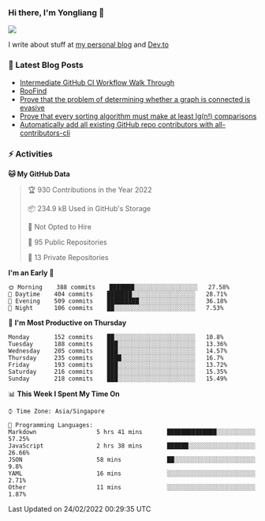 ### Hi there, I'm Yongliang 👋 
<!--
**tlylt/tlylt** is a ✨ _special_ ✨ repository because its `README.md` (this file) appears on your GitHub profile.

Here are some ideas to get you started:

- 🔭 I’m currently working on ...
- 🌱 I’m currently learning ...
- 👯 I’m looking to collaborate on ...
- 🤔 I’m looking for help with ...
- 💬 Ask me about ...
- 📫 How to reach me: ...
- 😄 Pronouns: ...
- ⚡ Fun fact: ...
-->

<img
align="center"
src="https://github-readme-stats.vercel.app/api/?username=tlylt&theme=dracula"
/>

I write about stuff at [my personal blog](https://www.yongliangliu.com/) and [Dev.to](https://dev.to/tlylt)

### 📕 Latest Blog Posts

<!-- BLOG-POST-LIST:START -->
- [Intermediate GitHub CI Workflow Walk Through](https://www.yongliangliu.com/blog/intermediate-github-ci-workflow-walk-through/)
- [RooFind](https://www.yongliangliu.com/blog/roofind/)
- [Prove that the problem of determining whether a graph is connected is evasive](https://www.yongliangliu.com/blog/prove-graph-check-connected-evasive/)
- [Prove that every sorting algorithm must make at least lg&lpar;n!&rpar; comparisons](https://www.yongliangliu.com/blog/prove-sorting-at-least-lgn/)
- [Automatically add all existing GitHub repo contributors with all-contributors-cli](https://www.yongliangliu.com/blog/all-contributors-cli-recognize-existing/)
<!-- BLOG-POST-LIST:END -->

### ⚡ Activities
<!--START_SECTION:waka-->
**🐱 My GitHub Data** 

> 🏆 930 Contributions in the Year 2022
 > 
> 📦 234.9 kB Used in GitHub's Storage 
 > 
> 🚫 Not Opted to Hire
 > 
> 📜 95 Public Repositories 
 > 
> 🔑 13 Private Repositories  
 > 
**I'm an Early 🐤** 

```text
🌞 Morning    388 commits    ███████░░░░░░░░░░░░░░░░░░   27.58% 
🌆 Daytime    404 commits    ███████░░░░░░░░░░░░░░░░░░   28.71% 
🌃 Evening    509 commits    █████████░░░░░░░░░░░░░░░░   36.18% 
🌙 Night      106 commits    ██░░░░░░░░░░░░░░░░░░░░░░░   7.53%

```
📅 **I'm Most Productive on Thursday** 

```text
Monday       152 commits    ██░░░░░░░░░░░░░░░░░░░░░░░   10.8% 
Tuesday      188 commits    ███░░░░░░░░░░░░░░░░░░░░░░   13.36% 
Wednesday    205 commits    ███░░░░░░░░░░░░░░░░░░░░░░   14.57% 
Thursday     235 commits    ████░░░░░░░░░░░░░░░░░░░░░   16.7% 
Friday       193 commits    ███░░░░░░░░░░░░░░░░░░░░░░   13.72% 
Saturday     216 commits    ███░░░░░░░░░░░░░░░░░░░░░░   15.35% 
Sunday       218 commits    ███░░░░░░░░░░░░░░░░░░░░░░   15.49%

```


📊 **This Week I Spent My Time On** 

```text
⌚︎ Time Zone: Asia/Singapore

💬 Programming Languages: 
Markdown                 5 hrs 41 mins       ██████████████░░░░░░░░░░░   57.25% 
JavaScript               2 hrs 38 mins       ██████░░░░░░░░░░░░░░░░░░░   26.66% 
JSON                     58 mins             ██░░░░░░░░░░░░░░░░░░░░░░░   9.8% 
YAML                     16 mins             ░░░░░░░░░░░░░░░░░░░░░░░░░   2.71% 
Other                    11 mins             ░░░░░░░░░░░░░░░░░░░░░░░░░   1.87%

```


 Last Updated on 24/02/2022 00:29:35 UTC
<!--END_SECTION:waka-->